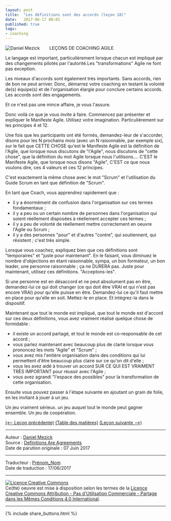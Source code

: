 ```yaml
---
layout: post
title:  "Les définitions sont des accords (leçon 18)"
date:   2017-06-17 00:01
published: true
tags:
- coaching
---
```


<div align="left" style="float:left; padding-right:30px" >
  <img title="Daniel Mezick" src="{{ site.url }}assets/daniel_mezick/daniel-mezick-002.png" />
</div>
LEÇONS DE COACHING AGILE

Le langage est important, particulièrement lorsque chacun est impliqué par des changements pilotés par l'autorité.Les "transformations" Agile ne font pas exception.

Les niveaux d'accords sont également très importants. Sans accords, rien de bon ne peut arriver. Donc, démarrez votre coaching en testant la volonté de(s) équipe(s) et de l'organisation élargie pour conclure certains accords. Les accords sont des engagements.

Et ce n'est pas une mince affaire, je vous l'assure.

Donc voilà ce que je vous invite à faire. Commencez par présenter et expliquer le Manifeste Agile. Utilisez votre imagination. Particulièrement sur les principes 4 et 12.

Une fois que les participants ont été formés, demandez-leur de s'accorder, disons pour les N prochains mois (avec un N raisonnable, par exemple six), sur le fait que CETTE CHOSE qu'est le Manifeste Agile est la définition de l'Agile, que lorsque nous discutons de "l'Agile", nous discutons de "cette chose", que la définition du mot Agile lorsque nous l'utilisons.... C'EST le Manifeste Agile, que lorsque nous disons "Agile", C'EST ce que nous voulons dire, ces 4 valeurs et ces 12 principes.

C'est exactement la même chose avec le mot "Scrum" et l'utilisation du Guide Scrum en tant que définition de "Scrum".

En tant que Coach, vous apprendrez rapidement que :

* il y a énormément de confusion dans l'organisation sur ces termes fondamentaux ;
* il y a peu ou un certain nombre de personnes dans l'organisation qui soient réellement disposées à réellement accepter ces termes ;
* il y a peu de volonté de réellement mettre correctement en oeuvre l'Agile ou Scrum ;
* il y a des personnes "pour" et d'autres "contre", qui soutiennent, qui résistent ; c'est très simple.


Lorsque vous coachez, expliquez bien que ces définitions sont "temporaires" et "juste pour maintenant". En le faisant, vous diminuez le nombre d'objections en étant raisonnable, sympa, un bon formateur, un bon leader, une personne raisonnable ; ça ne DURERA pas. Juste pour maintenant, utilisez ces définitions. "Acceptons-les".

Si une personne est en désaccord et ne peut absolument pas en être, demandez-lui ce qui doit changer (ce qui doit être VRAI et qui n'est pas encore VRAI) pour qu'elle puisse en être. Demandez-lui ce qu'il faut mettre en place pour qu'elle en soit. Mettez-le en place. Et intégrez-la dans le dispositif.

Maintenant que tout le monde est impliqué, que tout le monde est d'accord sur ces deux définitions, vous avez vraiment réalisé quelque chose de formidable :

* il existe un accord partagé, et tout le monde est co-responsable de cet accord ;
* vous parlez maintenant avec beaucoup plus de clarté lorsque vous prononcez les mots "Agile" et "Scrum" ;
* vous avez mis l'entière organisation dans des conditions qui lui permettent d'être beaucoup plus claire sur ce qu'on dit d'elle ;
* vous les avez aidé à trouver un accord SUR CE QUI EST VRAIMENT TRÈS IMPORTANT pour réussir avec l'Agile ;
* vous avez agrandi "l'espace des possibles" pour la transformation de cette organisation.


Ensuite vous pouvez passer à l'étape suivante en ajoutant un grain de folie, en les invitant à jouer à un jeu.

Un jeu vraiment sérieux. un jeu auquel tout le monde peut gagner ensemble. Un jeu de coopération.

[(<-- Leçon précédente)](http://www.les-traducteurs-agiles.org/2017/06/16/pousser-l-agile-provoque-des-transe-formations-lecon-17.html) [(Table des matières)](http://www.les-traducteurs-agiles.org/2015/02/19/lecons-de-coaching.html) [(Leçon suivante -->)](http://www.les-traducteurs-agiles.org/2017/07/20/gile-est-un-jeu-mettez-vous-d-accord-sur-les-regles-lecon-19.html) 

---
Auteur : [Daniel Mezick](https://twitter.com/danielmezick)  
Source : [Definitions Are Agreements](http://newtechusa.net/agile/definitions-are-agreements/)  
Date de parution originale : 07 Juin 2017  

---
Traducteur : [Prénom_Nom](url_bio)  
Date de traduction : 17/06/2017  

---

<a rel="license" href="http://creativecommons.org/licenses/by-nc-sa/4.0/"><img alt="Licence Creative Commons" style="border-width:0" src="http://i.creativecommons.org/l/by-nc-sa/4.0/88x31.png" /></a><br />Ce(tte) oeuvre est mise à disposition selon les termes de la <a rel="license" href="http://creativecommons.org/licenses/by-nc-sa/4.0/">Licence Creative Commons Attribution - Pas d'Utilisation Commerciale - Partage dans les Mêmes Conditions 4.0 International</a>.

---

{% include share_buttons.html %}
